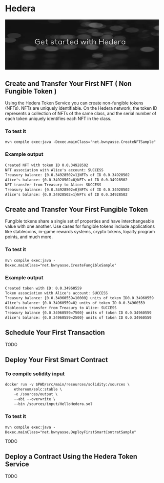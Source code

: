 
# Hedera 

![hedera](../hedera.png)

## Create and Transfer Your First NFT ( Non Fungible Token )

Using the Hedera Token Service you can create non-fungible tokens (NFTs). NFTs are uniquely identifiable. On the Hedera network, the token ID represents a collection of NFTs of the same class, and the serial number of each token uniquely identifies each NFT in the class.

### To test it 

    mvn compile exec:java -Dexec.mainClass="net.bwnyasse.CreateNFTSample"

### Example output

    Created NFT with token ID 0.0.34928502
    NFT association with Alice's account: SUCCESS
    Treasury balance: {0.0.34928502=1}NFTs of ID 0.0.34928502
    Alice's balance: {0.0.34928502=0}NFTs of ID 0.0.34928502
    NFT transfer from Treasury to Alice: SUCCESS
    Treasury balance: {0.0.34928502=0}NFTs of ID 0.0.34928502
    Alice's balance: {0.0.34928502=1}NFTs of ID 0.0.34928502

## Create and Transfer Your First Fungible Token

Fungible tokens share a single set of properties and have interchangeable value with one another. Use cases for fungible tokens include applications like stablecoins, in-game rewards systems, crypto tokens, loyalty program points, and much more.

### To test it 

    mvn compile exec:java -Dexec.mainClass="net.bwnyasse.CreateFungibleSample"

### Example output

    Created token with ID: 0.0.34960559
    Token association with Alice's account: SUCCESS
    Treasury balance: {0.0.34960559=10000} units of token ID0.0.34960559
    Alice's balance: {0.0.34960559=0} units of token ID 0.0.34960559
    Stablecoin transfer from Treasury to Alice: SUCCESS
    Treasury balance {0.0.34960559=7500} units of token ID 0.0.34960559
    Alice's balance: {0.0.34960559=2500} units of token ID 0.0.34960559

## Schedule Your First Transaction

TODO

## Deploy Your First Smart Contract


### To compile solidity input 

    docker run -v $PWD/src/main/resources/solidity:/sources \
        ethereum/solc:stable \
        -o /sources/output \
        --abi --overwrite \
        --bin /sources/input/HelloHedera.sol


### To test it 

    mvn compile exec:java -Dexec.mainClass="net.bwnyasse.DeployFirstSmartContratSample"



TODO

## Deploy a Contract Using the Hedera Token Service

TODO